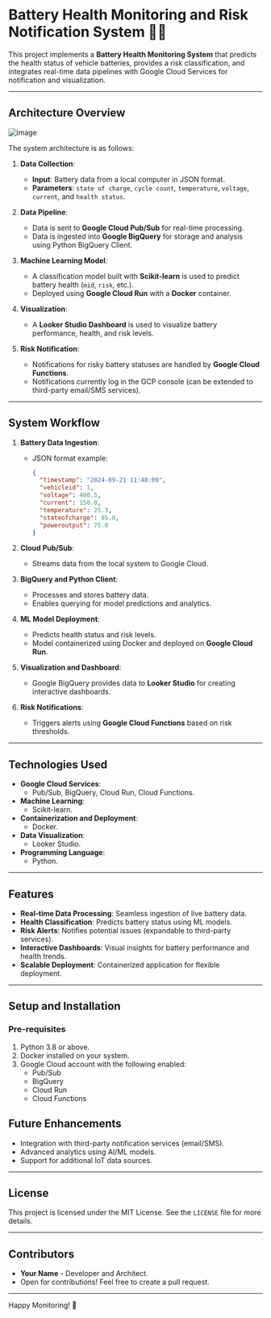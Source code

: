 
# Battery Health Monitoring and Risk Notification System 🚗🔋

This project implements a **Battery Health Monitoring System** that predicts the health status of vehicle batteries, provides a risk classification, and integrates real-time data pipelines with Google Cloud Services for notification and visualization.

---


## **Architecture Overview**
![image](https://github.com/user-attachments/assets/f1386001-7f68-4a50-b55d-5e0561923c92)

The system architecture is as follows:

1. **Data Collection**:
   - **Input**: Battery data from a local computer in JSON format.
   - **Parameters**: `state of charge`, `cycle count`, `temperature`, `voltage`, `current`, and `health status`.

2. **Data Pipeline**:
   - Data is sent to **Google Cloud Pub/Sub** for real-time processing.
   - Data is ingested into **Google BigQuery** for storage and analysis using Python BigQuery Client.

3. **Machine Learning Model**:
   - A classification model built with **Scikit-learn** is used to predict battery health (`mid`, `risk`, etc.).
   - Deployed using **Google Cloud Run** with a **Docker** container.

4. **Visualization**:
   - A **Looker Studio Dashboard** is used to visualize battery performance, health, and risk levels.

5. **Risk Notification**:
   - Notifications for risky battery statuses are handled by **Google Cloud Functions**.
   - Notifications currently log in the GCP console (can be extended to third-party email/SMS services).

---

## **System Workflow**

1. **Battery Data Ingestion**:
   - JSON format example:
     ```json
     {
       "timestamp": "2024-09-21 11:48:00",
       "vehicleid": 1,
       "voltage": 400.5,
       "current": 150.0,
       "temperature": 25.3,
       "stateofcharge": 85.0,
       "poweroutput": 75.0
     }
     ```

2. **Cloud Pub/Sub**:
   - Streams data from the local system to Google Cloud.

3. **BigQuery and Python Client**:
   - Processes and stores battery data.
   - Enables querying for model predictions and analytics.

4. **ML Model Deployment**:
   - Predicts health status and risk levels.
   - Model containerized using Docker and deployed on **Google Cloud Run**.

5. **Visualization and Dashboard**:
   - Google BigQuery provides data to **Looker Studio** for creating interactive dashboards.

6. **Risk Notifications**:
   - Triggers alerts using **Google Cloud Functions** based on risk thresholds.

---

## **Technologies Used**

- **Google Cloud Services**:
  - Pub/Sub, BigQuery, Cloud Run, Cloud Functions.
- **Machine Learning**:
  - Scikit-learn.
- **Containerization and Deployment**:
  - Docker.
- **Data Visualization**:
  - Looker Studio.
- **Programming Language**:
  - Python.

---

## **Features**

- **Real-time Data Processing**: Seamless ingestion of live battery data.
- **Health Classification**: Predicts battery status using ML models.
- **Risk Alerts**: Notifies potential issues (expandable to third-party services).
- **Interactive Dashboards**: Visual insights for battery performance and health trends.
- **Scalable Deployment**: Containerized application for flexible deployment.

---

## **Setup and Installation**

### **Pre-requisites**
1. Python 3.8 or above.
2. Docker installed on your system.
3. Google Cloud account with the following enabled:
   - Pub/Sub
   - BigQuery
   - Cloud Run
   - Cloud Functions



## **Future Enhancements**

- Integration with third-party notification services (email/SMS).
- Advanced analytics using AI/ML models.
- Support for additional IoT data sources.

---

## **License**

This project is licensed under the MIT License. See the `LICENSE` file for more details.

---

## **Contributors**

- **Your Name** - Developer and Architect.
- Open for contributions! Feel free to create a pull request.

---

Happy Monitoring! 🚀
